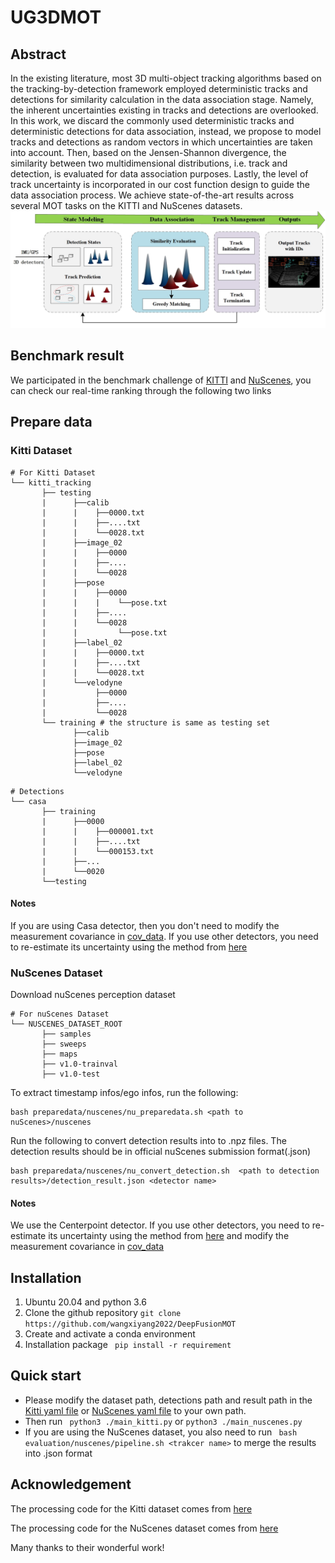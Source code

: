 # UG3DMOT

## Abstract
In the existing literature, most 3D multi-object tracking algorithms based on the tracking-by-detection framework employed deterministic tracks and detections for similarity calculation in the data association stage. Namely, the inherent uncertainties existing in tracks and detections are overlooked. In this work, we discard the commonly used deterministic tracks and deterministic detections for data association, instead, we propose to model tracks and detections as random vectors in which uncertainties are taken into account. Then, based on the Jensen-Shannon divergence, the similarity between two multidimensional distributions, i.e. track and detection, is evaluated for data association purposes. Lastly, the level of track uncertainty is incorporated in our cost function design to guide the data association process. We achieve state-of-the-art results across several MOT tasks on the KITTI and NuScenes datasets.
![img.png](img.jpg)

## Benchmark result
We participated in the benchmark challenge of [KITTI](https://www.cvlibs.net/datasets/kitti/eval_tracking.php) and [NuScenes](https://www.nuscenes.org/tracking?externalData=all&mapData=all&modalities=Any), you can check our real-time ranking through the following two links

## Prepare data
### Kitti Dataset
``` 
# For Kitti Dataset    
└── kitti_tracking
       ├── testing 
       |      ├──calib
       |      |    ├──0000.txt
       |      |    ├──....txt
       |      |    └──0028.txt
       |      ├──image_02
       |      |    ├──0000
       |      |    ├──....
       |      |    └──0028
       |      ├──pose
       |      |    ├──0000
       |      |    |    └──pose.txt
       |      |    ├──....
       |      |    └──0028
       |      |         └──pose.txt
       |      ├──label_02
       |      |    ├──0000.txt
       |      |    ├──....txt
       |      |    └──0028.txt
       |      └──velodyne
       |           ├──0000
       |           ├──....
       |           └──0028      
       └── training # the structure is same as testing set
              ├──calib
              ├──image_02
              ├──pose
              ├──label_02
              └──velodyne 
```
```
# Detections
└── casa
       ├── training
       |      ├──0000
       |      |    ├──000001.txt
       |      |    ├──....txt
       |      |    └──000153.txt
       |      ├──...
       |      └──0020
       └──testing 
```
#### Notes
If you are using Casa detector, then you don't need to modify the measurement covariance in [cov_data](./tracking/cov_data.py). If you use other detectors, you need to re-estimate its uncertainty using the method from [here](https://arxiv.org/abs/2001.05673)

### NuScenes Dataset

Download nuScenes perception dataset
```
# For nuScenes Dataset         
└── NUSCENES_DATASET_ROOT
       ├── samples       
       ├── sweeps       
       ├── maps         
       ├── v1.0-trainval 
       ├── v1.0-test
```
To extract timestamp infos/ego infos, run the following:

```
bash preparedata/nuscenes/nu_preparedata.sh <path to nuScenes>/nuscenes
```

Run the following to convert detection results into to .npz files. The detection results should be in official nuScenes submission format(.json)

```
bash preparedata/nuscenes/nu_convert_detection.sh  <path to detection results>/detection_result.json <detector name>

```
#### Notes
We use the Centerpoint detector. If you use other detectors, you need to re-estimate its uncertainty using the method  from [here](https://arxiv.org/abs/2001.05673) and modify the measurement covariance in [cov_data](./tracking/cov_data.py)
## Installation
1. Ubuntu 20.04 and python 3.6
2. Clone the github repository ```git clone https://github.com/wangxiyang2022/DeepFusionMOT```
3. Create and activate a conda environment
4. Installation package ``` pip install -r requirement```
## Quick start
* Please modify the dataset path, detections path and result path in the [Kitti yaml file](./config/kitti.yaml) or [NuScenes yaml file](./config/nuscenes.yaml)
to your own path.
* Then run ``` python3 ./main_kitti.py```  or ``` python3 ./main_nuscenes.py ```
* If you are using the NuScenes dataset, you also need to run ``` bash evaluation/nuscenes/pipeline.sh <trakcer name>``` to merge the results into .json format

## Acknowledgement

The processing code for the  Kitti dataset comes from [here](https://github.com/hailanyi/3D-Multi-Object-Tracker)

The processing code for the  NuScenes dataset comes from  [here](https://github.com/ImmortalTracker/ImmortalTracker)

Many thanks to their wonderful work!

